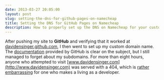 ```yaml
---
date: 2013-03-27 20:05:00
layout: post
slug: setting-the-dns-for-github-pages-on-namecheap
title: Setting the DNS for GitHub Pages on Namecheap
description: How to properly set up the DNS on Namecheap for your custom domain with GitHub Pages.
---
```


After pushing my site to **GitHub** and verifying that it worked at [davidensinger.github.com](davidensinger.github.com), I then went to set up my custom domain name. The [documentation](https://help.github.com/articles/setting-up-a-custom-domain-with-pages) provided by GitHub is clear on the subject, but I still managed to forget about my subdomains. For more than eight hours, anyone who attempted to visit [www.davidensinger.com](http://www.davidensinger.com) was served with a 404, which is [rather embarrassing](https://twitter.com/DavidEnsinger/status/316642135216619522) for one who makes a living as a developer.